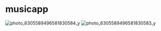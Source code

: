 # musicapp

![photo_6305589496581830584_y](https://github.com/puskottampandey/MusicApp/assets/83902408/52a9ae01-e45f-4602-ae2b-a14eb78a920a)
![photo_6305589496581830583_y](https://github.com/puskottampandey/MusicApp/assets/83902408/db8243cf-37e0-429a-8fe1-72cbd7833c8e)
